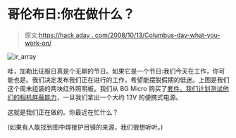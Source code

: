 # 哥伦布日:你在做什么？

> 原文:[https://hack aday . com/2008/10/13/Columbus-day-what-you-work-on/](https://hackaday.com/2008/10/13/columbus-day-what-are-you-working-on/)

![](../Images/6eb0443897d5a554ed5b36b9331bfa00.png "ir_array")

哇，加勒比征服日真是个无聊的节日。如果它是一个节日:我们今天在工作，你可能也是。我们决定发布我们正在进行的工作，希望能摆脱假期的低迷。上图是我们这个周末组装的两块红外照明板。我们从 BG Micro 购买了[套件。我们计划测试他们的](http://www.bgmicro.com/index.asp?PageAction=VIEWPROD&ProdID=10866)[相机屏蔽能力](http://hackaday.com/2008/08/27/testing-ir-camera-blocking/)，一旦我们拿出一个大约 13V 的便携式电源。

这就是我们正在做的。你最近在忙什么？

(如果有人能找到图中焊接护目镜的来源，我们很想听听。)